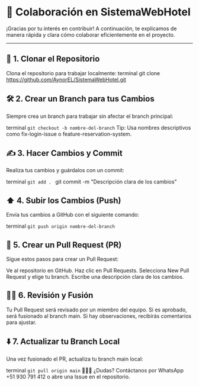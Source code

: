 # 🤝 Colaboración en **SistemaWebHotel**

¡Gracias por tu interés en contribuir! A continuación, te explicamos de manera rápida y clara cómo colaborar eficientemente en el proyecto.

---

## 🚀 1. Clonar el Repositorio
Clona el repositorio para trabajar localmente:
terminal
git clone https://github.com/AynorEL/SistemaWebHotel.git
## 🛠️ 2. Crear un Branch para tus Cambios
Siempre crea un branch para trabajar sin afectar el branch principal:

terminal
```git checkout -b nombre-del-branch```
Tip: Usa nombres descriptivos como fix-login-issue o feature-reservation-system.

## ✍️ 3. Hacer Cambios y Commit
Realiza tus cambios y guárdalos con un commit:

terminal
```git add . ```
git commit -m "Descripción clara de los cambios"
## ⬆️ 4. Subir los Cambios (Push)
Envía tus cambios a GitHub con el siguiente comando:

terminal
```git push origin nombre-del-branch```
## 🔄 5. Crear un Pull Request (PR)
Sigue estos pasos para crear un Pull Request:

Ve al repositorio en GitHub.
Haz clic en Pull Requests.
Selecciona New Pull Request y elige tu branch.
Escribe una descripción clara de los cambios.
## 👨‍💻 6. Revisión y Fusión
Tu Pull Request será revisado por un miembro del equipo. Si es aprobado, será fusionado al branch main. Si hay observaciones, recibirás comentarios para ajustar.

## ⬇️ 7. Actualizar tu Branch Local
Una vez fusionado el PR, actualiza tu branch main local:

terminal
```git pull origin main```
🧑‍🤝‍🧑 ¿Dudas?
Contáctanos por WhatsApp +51 930 791 412 o abre una Issue en el repositorio.